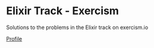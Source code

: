 # Elixir Track - Exercism

Solutions to the problems in the Elixir track on exercism.io 

[Profile](https://exercism.io/profiles/numberMumbler)
